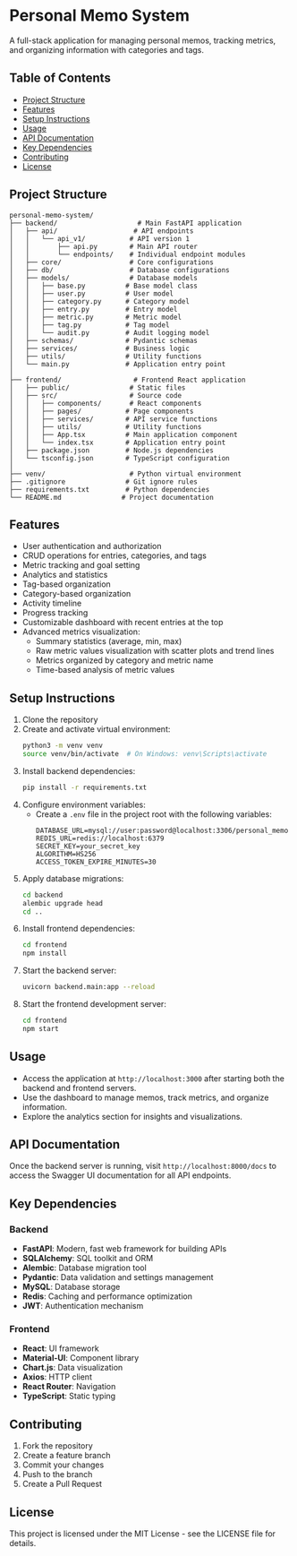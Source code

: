# Personal Memo System

A full-stack application for managing personal memos, tracking metrics, and organizing information with categories and tags.

## Table of Contents
- [Project Structure](#project-structure)
- [Features](#features)
- [Setup Instructions](#setup-instructions)
- [Usage](#usage)
- [API Documentation](#api-documentation)
- [Key Dependencies](#key-dependencies)
- [Contributing](#contributing)
- [License](#license)

## Project Structure

```
personal-memo-system/
├── backend/                    # Main FastAPI application
│   ├── api/                   # API endpoints
│   │   └── api_v1/           # API version 1
│   │       ├── api.py        # Main API router
│   │       └── endpoints/    # Individual endpoint modules
│   ├── core/                 # Core configurations
│   ├── db/                   # Database configurations
│   ├── models/               # Database models
│   │   ├── base.py          # Base model class
│   │   ├── user.py          # User model
│   │   ├── category.py      # Category model
│   │   ├── entry.py         # Entry model
│   │   ├── metric.py        # Metric model
│   │   ├── tag.py           # Tag model
│   │   └── audit.py         # Audit logging model
│   ├── schemas/             # Pydantic schemas
│   ├── services/            # Business logic
│   ├── utils/               # Utility functions
│   └── main.py              # Application entry point
│
├── frontend/                  # Frontend React application
│   ├── public/               # Static files
│   ├── src/                  # Source code
│   │   ├── components/       # React components
│   │   ├── pages/           # Page components
│   │   ├── services/        # API service functions
│   │   ├── utils/           # Utility functions
│   │   ├── App.tsx          # Main application component
│   │   └── index.tsx        # Application entry point
│   ├── package.json         # Node.js dependencies
│   └── tsconfig.json        # TypeScript configuration
│
├── venv/                     # Python virtual environment
├── .gitignore               # Git ignore rules
├── requirements.txt         # Python dependencies
└── README.md               # Project documentation
```

## Features

- User authentication and authorization
- CRUD operations for entries, categories, and tags
- Metric tracking and goal setting
- Analytics and statistics
- Tag-based organization
- Category-based organization
- Activity timeline
- Progress tracking
- Customizable dashboard with recent entries at the top
- Advanced metrics visualization:
  - Summary statistics (average, min, max)
  - Raw metric values visualization with scatter plots and trend lines
  - Metrics organized by category and metric name
  - Time-based analysis of metric values

## Setup Instructions

1. Clone the repository
2. Create and activate virtual environment:
   ```bash
   python3 -m venv venv
   source venv/bin/activate  # On Windows: venv\Scripts\activate
   ```
3. Install backend dependencies:
   ```bash
   pip install -r requirements.txt
   ```
4. Configure environment variables:
   - Create a `.env` file in the project root with the following variables:
     ```
     DATABASE_URL=mysql://user:password@localhost:3306/personal_memo
     REDIS_URL=redis://localhost:6379
     SECRET_KEY=your_secret_key
     ALGORITHM=HS256
     ACCESS_TOKEN_EXPIRE_MINUTES=30
     ```
5. Apply database migrations:
   ```bash
   cd backend
   alembic upgrade head
   cd ..
   ```
6. Install frontend dependencies:
   ```bash
   cd frontend
   npm install
   ```
7. Start the backend server:
   ```bash
   uvicorn backend.main:app --reload
   ```
8. Start the frontend development server:
   ```bash
   cd frontend
   npm start
   ```

## Usage

- Access the application at `http://localhost:3000` after starting both the backend and frontend servers.
- Use the dashboard to manage memos, track metrics, and organize information.
- Explore the analytics section for insights and visualizations.

## API Documentation

Once the backend server is running, visit `http://localhost:8000/docs` to access the Swagger UI documentation for all API endpoints.

## Key Dependencies

### Backend
- **FastAPI**: Modern, fast web framework for building APIs
- **SQLAlchemy**: SQL toolkit and ORM
- **Alembic**: Database migration tool
- **Pydantic**: Data validation and settings management
- **MySQL**: Database storage
- **Redis**: Caching and performance optimization
- **JWT**: Authentication mechanism

### Frontend
- **React**: UI framework
- **Material-UI**: Component library
- **Chart.js**: Data visualization
- **Axios**: HTTP client
- **React Router**: Navigation
- **TypeScript**: Static typing

## Contributing

1. Fork the repository
2. Create a feature branch
3. Commit your changes
4. Push to the branch
5. Create a Pull Request

## License

This project is licensed under the MIT License - see the LICENSE file for details. 